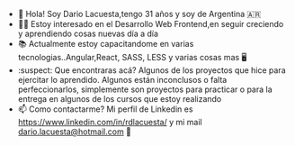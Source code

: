 - 👋 Hola! Soy Dario Lacuesta,tengo 31 años y soy de Argentina :argentina:
- :man_technologist: Estoy interesado en el Desarrollo Web Frontend,en seguir creciendo y aprendiendo cosas nuevas  día a día 
- :books: Actualmente estoy capacitandome  en varias tecnologias..Angular,React, SASS, LESS y varias cosas mas :desktop_computer:
- :suspect: Que encontraras acá? Algunos de los proyectos que hice para ejercitar lo aprendido. Algunos están inconclusos o falta perfeccionarlos, simplemente son proyectos para practicar o para la entrega en algunos de los cursos que estoy realizando
- 📫 Como contactarme? Mi perfil de Linkedin es https://www.linkedin.com/in/rdlacuesta/ y mi mail dario.lacuesta@hotmail.com :email:

<!---
dariolacuesta/dariolacuesta is a ✨ special ✨ repository because its `README.md` (this file) appears on your GitHub profile.
You can click the Preview link to take a look at your changes.
--->
